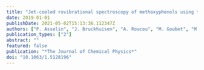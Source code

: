```yaml
---
title: "Jet-cooled rovibrational spectroscopy of methoxyphenols using two complementary FTIR and QCL based spectrometers"
date: 2019-01-01
publishDate: 2021-05-02T15:13:36.112347Z
authors: ["P. Asselin", "J. Bruckhuisen", "A. Roucou", "M. Goubet", "M. -A. Martin-Drumel", "A. Jabri", "Y. Belkhodja", "P. Soulard", "R. Georges", "A. Cuisset"]
publication_types: ["2"]
abstract: ""
featured: false
publication: "*The Journal of Chemical Physics*"
doi: "10.1063/1.5128196"
---
```


